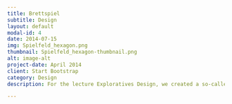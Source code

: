 ```yaml
---
title: Brettspiel
subtitle: Design
layout: default
modal-id: 4
date: 2014-07-15
img: Spielfeld_hexagon.png
thumbnail: Spielfeld_hexagon-thumbnail.png
alt: image-alt
project-date: April 2014
client: Start Bootstrap
category: Design
description: For the lecture Exploratives Design, we created a so-called newsgame. The target of this game is to communicate aspects of the Panama papers with the usage of game mechanics. The game was tested and developed with several lo-fi prototypes, later I translated the mechanics into a polished game with the usage of Adobe Photoshop.

---
```

